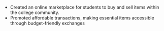 - Created an online marketplace for students to buy and sell items within the college community.
- Promoted affordable transactions, making essential items accessible through budget-friendly exchanges
